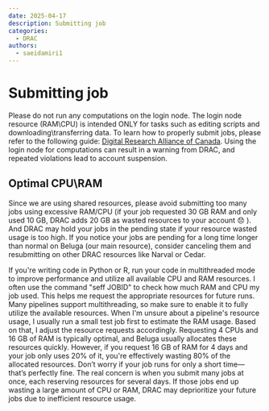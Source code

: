 ```yaml
---
date: 2025-04-17
description: Submitting job
categories:
  - DRAC
authors:
  - saeidamiri1
---
```


# Submitting job
 Please do not run any computations on the login node. The login node resource (RAM\CPU) is intended ONLY for tasks such as editing scripts and downloading\transferring data.
To learn how to properly submit jobs, please refer to the following guide:
[Digital Research Alliance of Canada](https://docs.alliancecan.ca/wiki/Running_jobs). 
Using the login node for computations can result in a warning from DRAC, and repeated violations lead to account suspension.


## Optimal CPU\RAM
Since we are using shared resources, please avoid submitting too many jobs  using excessive RAM/CPU (if your  job requested  30 GB RAM and only used 10 GB, DRAC adds 20 GB as wasted resources to your account :disappointed: ). And DRAC may hold your jobs in the pending state if your resource wasted usage is too high.
If you notice your jobs are pending for a long time longer than normal on Beluga (our main resource), consider canceling them and resubmitting on other DRAC resources like Narval or Cedar.

If you're writing code in Python or R, run your code in multithreaded mode to improve performance and utilize all available CPU and RAM resources.
I often use the command "seff JOBID" to check how much RAM and CPU my job used. This helps me request the appropriate resources for future runs. Many pipelines support multithreading, so make sure to enable it to fully utilize the available resources.
When I'm unsure about a pipeline's resource usage, I usually run a small test job first to estimate the RAM usage. Based on that, I adjust the resource requests accordingly.
Requesting 4 CPUs and 16 GB of RAM is typically optimal, and Beluga usually allocates these resources quickly. However, if you request 16 GB of RAM for 4 days and your job only uses 20% of it, you're effectively wasting 80% of the allocated resources.
Don’t worry if your job runs for only a short time—that’s perfectly fine. The real concern is when you submit many jobs at once, each reserving resources for several days. If those jobs end up wasting a large amount of CPU or RAM, DRAC may deprioritize your future jobs due to inefficient resource usage.
